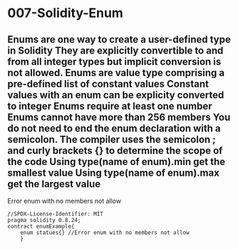 # 007-Solidity-Enum
Enums are one way to create a user-defined type in Solidity
They are explicitly convertible to and from all integer types but implicit conversion is not allowed.
Enums are value type comprising a pre-defined list of constant values
Constant values with an enum can be explicity converted to integer
Enums require at least one number
Enums cannot have more than 256 members
You do not need to end the enum declaration with a semicolon. The compiler uses the semicolon ; and curly brackets {} to determine the scope of the code
Using type(name of enum).min get the smallest value
Using type(name of enum).max get the largest value
--------------------------------------------------------------------------------------------------------------------------------------------------------------------------------------------------------------
Error enum with no members not allow
```solidity
//SPDX-License-Identifier: MIT
pragma solidity 0.8.24;
contract enumExample{
    enum statues{} //Error enum with no members not allow
    }
```



